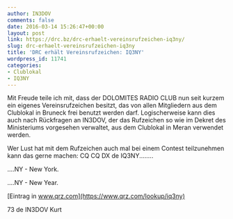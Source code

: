 ```yaml
---
author: IN3DOV
comments: false
date: 2016-03-14 15:26:47+00:00
layout: post
link: https://drc.bz/drc-erhaelt-vereinsrufzeichen-iq3ny/
slug: drc-erhaelt-vereinsrufzeichen-iq3ny
title: 'DRC erhält Vereinsrufzeichen: IQ3NY'
wordpress_id: 11741
categories:
- Clublokal
- IQ3NY
---
```


Mit Freude teile ich mit, dass der DOLOMITES RADIO CLUB nun seit kurzem ein eigenes Vereinsrufzeichen besitzt, das von allen Mitgliedern aus dem Clublokal in Bruneck frei benutzt werden darf. Logischerweise kann dies auch nach Rückfragen an IN3DOV, der das Rufzeichen so wie im Dekret des Ministeriums vorgesehen verwaltet, aus dem Clublokal in Meran verwendet werden.

Wer Lust hat mit dem Rufzeichen auch mal bei einem Contest teilzunehmen kann das gerne machen: CQ CQ DX de IQ3NY........

....NY - New York.

....NY - New Year.

[Eintrag in www.qrz.com](https://www.qrz.com/lookup/iq3ny)

73 de IN3DOV Kurt


